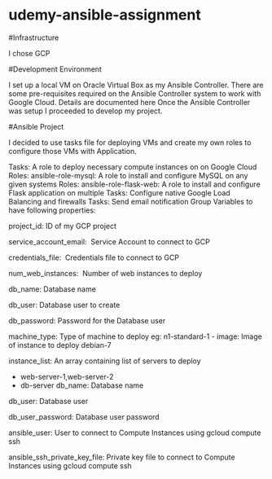 # udemy-ansible-assignment

#Infrastructure

I chose GCP

#Development Environment

I set up a local VM on Oracle Virtual Box as my Ansible Controller. There are some pre-requisites required on the Ansible Controller system to work with Google Cloud. Details are documented here Once the Ansible Controller was setup I proceeded to develop my project.

#Ansible Project

I decided to use tasks file for deploying VMs and create my own roles to configure those VMs with Application.​

Tasks: A role to deploy necessary compute instances on on Google Cloud
Roles: ansible-role-mysql: A role to install and configure MySQL on any given systems
Roles: ansible-role-flask-web: A role to install and configure Flask application on multiple
Tasks: Configure native Google Load Balancing and firewalls
Tasks: Send email notification
Group Variables to have following properties:

project_id: ID of my GCP project

service_account_email: ​ Service Account to connect to GCP

credentials_file: ​​ Credentials file to connect to GCP

num_web_instances: ​ Number of web instances to deploy

db_name: Database name

db_user: Database user to create

db_password: Password for the Database user

machine_type: Type of machine to deploy eg: n1-standard-1
​- image: Image of instance to deploy debian-7

instance_list: An array containing list of servers to deploy

   - web-server-1,web-server-2
   - db-server
db_name: Database name

db_user: Database user

db_user_password: Database user password

ansible_user: User to connect to Compute Instances using gcloud compute ssh

ansible_ssh_private_key_file: Private key file to connect to Compute Instances using gcloud compute ssh
